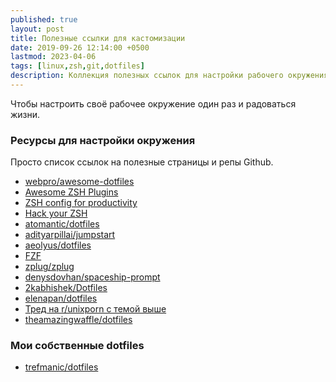 ```yaml
---
published: true
layout: post
title: Полезные ссылки для кастомизации
date: 2019-09-26 12:14:00 +0500 
lastmod: 2023-04-06
tags: [linux,zsh,git,dotfiles]
description: Коллекция полезных ссылок для настройки рабочего окружения
---
```

Чтобы настроить своё рабочее окружение один раз и радоваться жизни.

### Ресурсы для настройки окружения ###

Просто список ссылок на полезные страницы и репы Github.
  
  * [webpro/awesome-dotfiles][1]
  * [Awesome ZSH Plugins][2]
  * [ZSH config for productivity][3]
  * [Hack your ZSH][4]
  * [atomantic/dotfiles][5]
  * [adityarpillai/jumpstart][6]
  * [aeolyus/dotfiles][7]
  * [FZF][8]
  * [zplug/zplug][9]
  * [denysdovhan/spaceship-prompt][10]
  * [2kabhishek/Dotfiles][11]
  * [elenapan/dotfiles][12]
  * [Тред на r/unixporn с темой выше][13]
  * [theamazingwaffle/dotfiles][15]

### Мои собственные dotfiles ###

  * [trefmanic/dotfiles][14]
  
[1]: https://github.com/webpro/awesome-dotfiles "Курируемый список dotfiles"
[2]: https://project-awesome.org/unixorn/awesome-zsh-plugins "Плагины для ZSH"
[3]: https://www.viget.com/articles/zsh-config-productivity-plugins-for-mac-oss-default-shell/ "Полезные плагины для ZSH (статья для Mac, но работает и в Linux)"
[4]: https://blog.apptension.com/2018/08/30/shell-configuration-hack-your-zsh/ "Хаки для ZSH"
[5]: https://github.com/atomantic/dotfiles "dotfiles пользователя atomantic"
[6]: https://github.com/adityarpillai/jumpstart "dotfiles пользователя adityarpillai"
[7]: https://github.com/aeolyus/dotfiles "dotfiles пользователя aeolyus"
[8]: https://github.com/junegunn/fzf/wiki/Examples "Примеры использования FZF"
[9]: https://github.com/zplug/zplug "Менеджер плагинов ZSH — zplug"
[10]: https://github.com/denysdovhan/spaceship-prompt "Модульное приглашение ZSH - Spaceship Prompt"
[11]: https://github.com/2kabhishek/Dotfiles "dotfiles пользователя 2kabhishek"
[12]: https://www.reddit.com/r/unixporn/comments/a900p7/awesome_mechanical_love/ "dotfiles для безумно красивой темы"
[13]: https://www.reddit.com/r/unixporn/comments/a900p7/awesome_mechanical_love/ "Тред с темой Mechanical Love"
[14]: https://github.com/trefmanic/dotfiles/ "Мои собственные dotfiles"
[15]: https://github.com/theamazingwaffle/dotfiles/ "dotfiles пользователя theamazingwaffle"